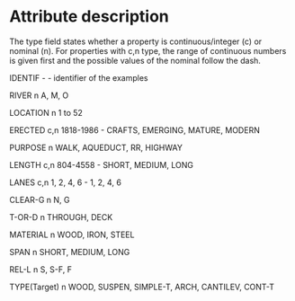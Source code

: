 # Attribute description

The type field states whether a property is continuous/integer (c) or nominal (n). For properties with c,n type, the range of continuous numbers is given first and the possible values of the nominal follow the dash.

IDENTIF - - identifier of the examples

RIVER n A, M, O

LOCATION n 1 to 52

ERECTED c,n 1818-1986 - CRAFTS, EMERGING, MATURE, MODERN

PURPOSE n WALK, AQUEDUCT, RR, HIGHWAY

LENGTH c,n 804-4558 - SHORT, MEDIUM, LONG

LANES c,n 1, 2, 4, 6 - 1, 2, 4, 6

CLEAR-G n N, G

T-OR-D n THROUGH, DECK

MATERIAL n WOOD, IRON, STEEL

SPAN n SHORT, MEDIUM, LONG

REL-L n S, S-F, F

TYPE(Target) n WOOD, SUSPEN, SIMPLE-T, ARCH, CANTILEV, CONT-T

